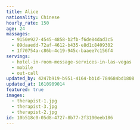 ```yaml
---
title: Alice
nationality: Chinese
hourly_rate: 150
age: 24
massages:
  - 9150e927-4545-4858-b2fb-f6de84dad3c5
  - 89daaedd-72af-4612-b435-e8d1c8409302
  - 1f70754a-c86b-4c19-945c-baaee7c156f4
servings:
  - hotel-in-room-message-services-in-las-vegas
  - mobile
  - out-call
updated_by: 4247b919-b951-4164-bb1d-784684bd1808
updated_at: 1610909014
featured: true
images:
  - therapist-1.jpg
  - therapist-3.jpg
  - therapist-2.jpg
id: 10b518c0-05d8-4727-8b77-2f3100eeb186
---
```

